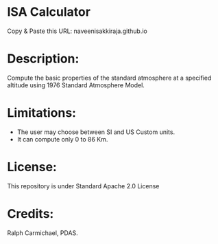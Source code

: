 # ISA Calculator 
Copy & Paste this URL: naveenisakkiraja.github.io
# Description:
Compute the basic properties of the standard atmosphere at a specified altitude using 1976 Standard Atmosphere Model.
# Limitations:
* The user may choose between SI and US Custom units.
* It can compute only 0 to 86 Km.
# License:
This repository is under Standard Apache 2.0 License
# Credits:
Ralph Carmichael, PDAS.
